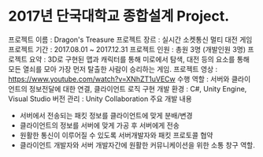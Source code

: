 # 2017년 단국대학교 종합설계 Project.
프로젝트 이름 : Dragon's Treasure
프로젝트 장르 : 실시간 소켓통신 멀티 대전 게임
프로젝트 기간 : 2017.08.01 ~ 2017.12.31
프로젝트 인원 : 총원 3명 (개발인원 3명)
프로젝트 요약 : 3D로 구현된 맵과 캐릭터를 통해 미로에서 탐색, 대전 등의 요소를 통해 모든 열쇠를 모아 가장 먼저 탈출한 사람이 승리하는 게임.
프로젝트 영상 : https://www.youtube.com/watch?v=XNhZT1uVECw
수행 역할 : 서버와 클라이언트의 정보전달에 대한 연결, 클라이언트 로직 구현
개발 환경 : C#, Unity Engine, Visual Studio
버전 관리 : Unity Collaboration
주요 개발 내용
 - 서버에서 전송되는 패킷 정보를 클라이언트에 맞게 분배/변경
 - 클라이언트의 정보를 서버에 맞게 가공 후 서버에게 전송
 - 원활한 통신이 이루어질 수 있도록 서버개발자와 패킷 프로토콜 협약
 - 클라이언트 개발자와 서버 개발자간에 원활한 커뮤니케이션을 위한 소통 창구 역할.

